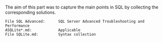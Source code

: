 The aim of this part was to capture the main points in SQL by collecting the corresponding solutions.

    File SQL Advanced:      SQL Server Advanced Troubleshooting and Performance
    ASQLite*.md:            Applicable
    File SQLite.md:         Syntax collection

